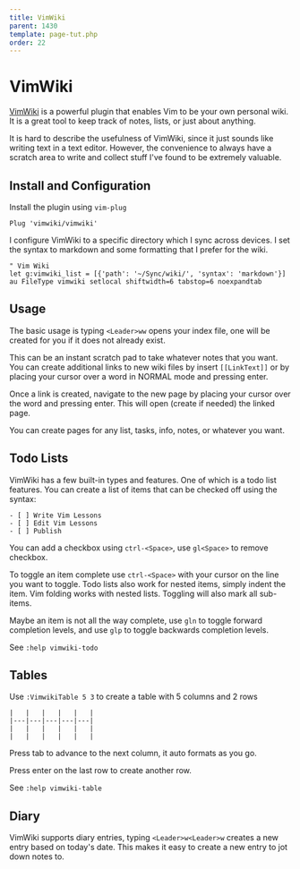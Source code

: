 ```yaml
---
title: VimWiki
parent: 1430
template: page-tut.php
order: 22
---
```


# VimWiki

[VimWiki](https://github.com/vimwiki/vimwiki) is a powerful plugin that enables Vim to be your own personal wiki. It is a great tool to keep track of notes, lists, or just about anything.

It is hard to describe the usefulness of VimWiki, since it just sounds like writing text in a text editor. However, the convenience to always have a scratch area to write and collect stuff I've found to be extremely valuable.

## Install and Configuration

Install the plugin using `vim-plug`

```vim
Plug 'vimwiki/vimwiki'
```

I configure VimWiki to a specific directory which I sync across devices. I set the syntax to markdown and some formatting that I prefer for the wiki.

```vim
" Vim Wiki
let g:vimwiki_list = [{'path': '~/Sync/wiki/', 'syntax': 'markdown'}]
au FileType vimwiki setlocal shiftwidth=6 tabstop=6 noexpandtab
```

## Usage

The basic usage is typing `<Leader>ww` opens your index file, one will be created for you if it does not already exist.

This can be an instant scratch pad to take whatever notes that you want. You can create additional links to new wiki files by insert `[[LinkText]]` or by placing your cursor over a word in NORMAL mode and pressing enter.

Once a link is created, navigate to the new page by placing your cursor over the word and pressing enter. This will open (create if needed) the linked page.

You can create pages for any list, tasks, info, notes, or whatever you want.

## Todo Lists

VimWiki has a few built-in types and features. One of which is a todo list features. You can create a list of items that can be checked off using the syntax:

```
- [ ] Write Vim Lessons
- [ ] Edit Vim Lessons
- [ ] Publish
```

You can add a checkbox using `ctrl-<Space>`, use `gl<Space>` to remove checkbox.

To toggle an item complete use `ctrl-<Space>` with your cursor on the line you want to toggle. Todo lists also work for nested items, simply indent the item. Vim folding works with nested lists. Toggling will also mark all sub-items.

Maybe an item is not all the way complete, use `gln` to toggle forward completion levels, and use `glp` to toggle backwards completion levels.

See `:help vimwiki-todo`

## Tables

Use `:VimwikiTable 5 3` to create a table with 5 columns and 2 rows

```
|   |   |   |   |   |
|---|---|---|---|---|
|   |   |   |   |   |
|   |   |   |   |   |
```

Press tab to advance to the next column, it auto formats as you go.

Press enter on the last row to create another row.

See `:help vimwiki-table`

## Diary

VimWiki supports diary entries, typing `<Leader>w<Leader>w` creates a new entry based on today's date. This makes it easy to create a new entry to jot down notes to.


